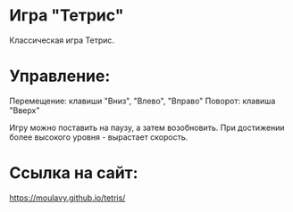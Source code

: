 # Игра "Тетрис"
Классическая игра Тетрис. 

# Управление:
Перемещение: клавиши "Вниз", "Влево", "Вправо"
Поворот: клавиша "Вверх"

Игру можно поставить на паузу, а затем возобновить. При достижении более высокого уровня - вырастает скорость.

# Ссылка на сайт: 
https://moulavy.github.io/tetris/